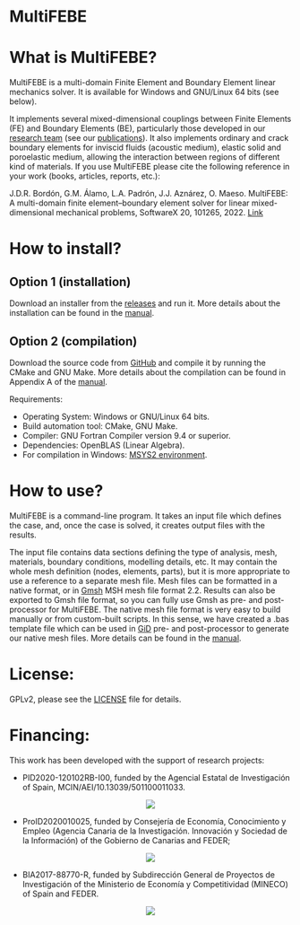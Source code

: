 # MultiFEBE

What is MultiFEBE?
==================

MultiFEBE is a multi-domain Finite Element and Boundary Element linear mechanics solver. It is available for Windows and GNU/Linux 64 bits (see below).

It implements several mixed-dimensional couplings between Finite Elements (FE) and Boundary Elements (BE), particularly those developed in our [research team](http://www.mmc.siani.es/) (see our [publications](http://www.mmc.siani.es/papers-in-referred-journals/)). It also implements ordinary and crack boundary elements for inviscid fluids (acoustic medium), elastic solid and poroelastic medium, allowing the interaction between regions of different kind of materials. If you use MultiFEBE please cite the following reference in your work (books, articles, reports, etc.):

J.D.R. Bordón, G.M. Álamo, L.A. Padrón, J.J. Aznárez, O. Maeso. MultiFEBE: A multi-domain finite element–boundary element solver for linear mixed-dimensional mechanical problems, SoftwareX 20, 101265, 2022. [Link](https://www.sciencedirect.com/science/article/pii/S2352711022001832)

How to install?
===============

## Option 1 (installation)
Download an installer from the [releases](https://github.com/mmc-siani-es/MultiFEBE/releases) and run it. 
More details about the installation can be found in the [manual](https://github.com/mmc-siani-es/MultiFEBE/blob/main/docs/manual.pdf).

## Option 2 (compilation)
Download the source code from [GitHub](https://github.com/mmc-siani-es/MultiFEBE) and compile it by running the CMake and GNU Make. 
More details about the compilation can be found in Appendix A of the [manual](https://github.com/mmc-siani-es/MultiFEBE/blob/main/docs/manual.pdf).

Requirements:

  * Operating System: Windows or GNU/Linux 64 bits.
  * Build automation tool: CMake, GNU Make.
  * Compiler: GNU Fortran Compiler version 9.4 or superior.
  * Dependencies: OpenBLAS (Linear Algebra).
  * For compilation in Windows: [MSYS2 environment](https://www.msys2.org).

How to use?
===========

MultiFEBE is a command-line program. It takes an input file which defines the case, and, once the case is solved, it creates output files with the results. 

The input file contains data sections defining the type of analysis, mesh, materials, boundary conditions, modelling details, etc. 
It may contain the whole mesh definition (nodes, elements, parts), but it is more appropriate to use a reference to a separate mesh file.
Mesh files can be formatted in a native format, or in [Gmsh](https://gmsh.info) MSH mesh file format 2.2. Results can also be exported to Gmsh file format, so you can fully use Gmsh as pre- and post-processor for MultiFEBE. 
The native mesh file format is very easy to build manually or from custom-built scripts. In this sense, we have created a .bas template file which can be used in [GiD](https://www.gidsimulation.com/) pre- and post-processor to generate our native mesh files.
More details can be found in the [manual](https://github.com/mmc-siani-es/MultiFEBE/blob/main/docs/manual.pdf).

License:
========

GPLv2, please see the [LICENSE](https://github.com/mmc-siani-es/MultiFEBE/blob/main/LICENSE) file for details.

Financing:
==========

This work has been developed with the support of research projects:

  * PID2020-120102RB-I00, funded by the Agencial Estatal de Investigación of Spain, MCIN/AEI/10.13039/501100011033.

  <p align="center">
    <img src="docs/img/miciinn-aei.png">
  </p>  

  * ProID2020010025, funded by Consejerı́a de Economı́a, Conocimiento y Empleo (Agencia Canaria de la Investigación. Innovación y Sociedad de la Información) of the Gobierno de Canarias and FEDER;

  <p align="center">
    <img src="docs/img/gobcan-fse.png">
  </p>

  * BIA2017-88770-R, funded by Subdirección General de Proyectos de Investigación of the Ministerio de Economı́a y Competitividad (MINECO) of Spain and FEDER.
  
  <p align="center">
    <img src="docs/img/miciinn-feder-aei.png">
  </p> 

